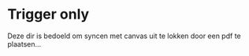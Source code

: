 # Trigger only

Deze dir is bedoeld om syncen met canvas uit te lokken door een pdf te plaatsen... 
